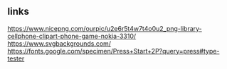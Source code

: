 ## links
https://www.nicepng.com/ourpic/u2e6r5t4w7t4o0u2_png-library-cellphone-clipart-phone-game-nokia-3310/
https://www.svgbackgrounds.com/
https://fonts.google.com/specimen/Press+Start+2P?query=press#type-tester